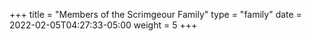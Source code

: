 +++
title = "Members of the Scrimgeour Family"
type = "family"
date = 2022-02-05T04:27:33-05:00
weight = 5
+++

